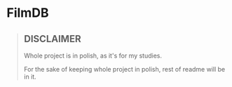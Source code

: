 # FilmDB


> ## DISCLAIMER
> 
> Whole project is in polish, as it's for my studies.
> 
> For the sake of keeping whole project in polish, rest of readme will be in it.

